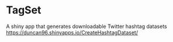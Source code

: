 # TagSet
A shiny app that generates downloadable Twitter hashtag datasets <url> https://duncan96.shinyapps.io/CreateHashtagDataset/ </url>
